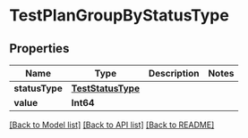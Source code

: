 # TestPlanGroupByStatusType

## Properties
Name | Type | Description | Notes
------------ | ------------- | ------------- | -------------
**statusType** | [**TestStatusType**](TestStatusType.md) |  | 
**value** | **Int64** |  | 

[[Back to Model list]](../README.md#documentation-for-models) [[Back to API list]](../README.md#documentation-for-api-endpoints) [[Back to README]](../README.md)


